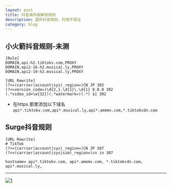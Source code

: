 ```yaml
---
layout: post
title: 抖音海外版解锁规则
description: 国外抖音规则，时效不保证
category: blog
---
```


## 小火箭抖音规则-未测

```
[Rule]
DOMAIN,api-h2.tiktokv.com,PROXY
DOMAIN,api2-16-h2.musical.ly,PROXY
DOMAIN,api2-19-h2.musical.ly,PROXY

[URL Rewrite]
(?<=(carrier|account|sys)_region=)CN JP 302
(?<=version_code=)\d{2,}.\d{1}\.\d{1} 8.0.0 302
(.*video_id=\w{32})(.*watermark=)(.*) $1 302
```
* 在https 那里添加以下域名 `api*.tiktokv.com,api*.musical.ly,api*.amemv.com,*.tiktokcdn.com`

## Surge抖音规则
```
[URL Rewrite]
# TikTok
(?<=(carrier|account|sys)_region=)CN JP 307
(?<=(carrier|account|sys|sim)_region=)cn in 307

hostname= api*.tiktokv.com, api*.amemv.com, *.tiktokcdn.com, api*.musical.ly,
```

[UncleWang]:    http://www.net-door.cc  "UncleWang"



---

[![1](https://tva1.sinaimg.cn/large/0082zybpgy1gbsfnw05q1j30by0333ys.jpg)](https://t.me/net_door)
